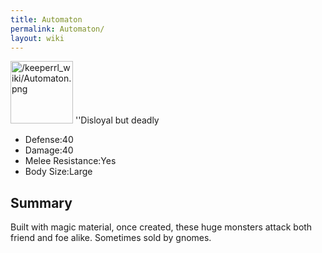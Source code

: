 ```yaml
---
title: Automaton
permalink: Automaton/
layout: wiki
---
```


<img src="/keeperrl_wiki/Automaton.png" title="fig:/keeperrl_wiki/Automaton.png" alt="/keeperrl_wiki/Automaton.png" width="100" />
''Disloyal but deadly

-   Defense:40
-   Damage:40
-   Melee Resistance:Yes
-   Body Size:Large

Summary
-------

Built with magic material, once created, these huge monsters attack both
friend and foe alike. Sometimes sold by gnomes.
